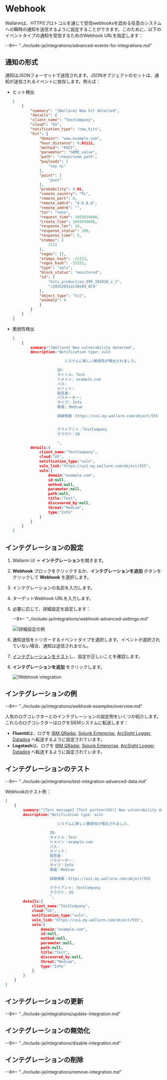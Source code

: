 # Webhook

Wallarmは、HTTPSプロトコルを通じて受信webhooksを認める任意のシステムへの瞬時の通知を送信するように設定することができます。このために、以下のイベントタイプの通知を受信するためのWebhook URLを指定します：

--8<-- "../include-ja/integrations/advanced-events-for-integrations.md"

## 通知の形式

通知はJSONフォーマットで送信されます。JSONオブジェクトのセットは、通知が送信されるイベントに依存します。例えば：

* ヒット検出

    ```json
    [
        {
            "summary": "[Wallarm] New hit detected",
            "details": {
            "client_name": "TestCompany",
            "cloud": "EU",
            "notification_type": "new_hits",
            "hit": {
                "domain": "www.example.com",
                "heur_distance": 0.01111,
                "method": "POST",
                "parameter": "SOME_value",
                "path": "/news/some_path",
                "payloads": [
                    "say ni"
                ],
                "point": [
                    "post"
                ],
                "probability": 0.01,
                "remote_country": "PL",
                "remote_port": 0,
                "remote_addr4": "8.8.8.8",
                "remote_addr6": "",
                "tor": "none",
                "request_time": 1603834606,
                "create_time": 1603834608,
                "response_len": 14,
                "response_status": 200,
                "response_time": 5,
                "stamps": [
                    1111
                ],
                "regex": [],
                "stamps_hash": -22222,
                "regex_hash": -33333,
                "type": "sqli",
                "block_status": "monitored",
                "id": [
                    "hits_production_999_202010_v_1",
                    "c2dd33831a13be0d_AC9"
                ],
                "object_type": "hit",
                "anomaly": 0
                }
            }
        }
    ]
    ```
* 脆弱性検出

    ```json
    [
        {
            summary:"[Wallarm] New vulnerability detected",
            description:"Notification type: vuln

                        　　システムに新しい脆弱性が検出されました。

                        ID: 
                        タイトル: Test
                        ドメイン: example.com
                        パス: 
                        メソッド: 
                        発見者: 
                        パラメーター: 
                        タイプ: Info
                        脅威: Medium

                        詳細情報：https://us1.my.wallarm.com/object/555


                        クライアント：TestCompany
                        クラウド：US

                        ",
            details:{
                client_name:"TestCompany",
                cloud:"US",
                notification_type:"vuln",
                vuln_link:"https://us1.my.wallarm.com/object/555",
                vuln:{
                    domain:"example.com",
                    id:null,
                    method:null,
                    parameter:null,
                    path:null,
                    title:"Test",
                    discovered_by:null,
                    threat:"Medium",
                    type:"Info"
                }
            }
        }
    ]
    ```

## インテグレーションの設定

1. Wallarm UI → **インテグレーション**を開きます。
2. **Webhook** ブロックをクリックするか、**インテグレーションを追加** ボタンをクリックして **Webhook** を選択します。
3. インテグレーションの名前を入力します。
4. ターゲットWebhook URLを入力します。
5. 必要に応じて、詳細設定を設定します：

    --8<-- "../include-ja/integrations/webhook-advanced-settings.md"

    ![!詳細設定の例](../../../images/user-guides/settings/integrations/additional-webhook-settings.png)
6. 通知送信をトリガーするイベントタイプを選択します。イベントが選択されていない場合、通知は送信されません。
7. [インテグレーションをテスト](#integration-testing)し、設定が正しいことを確認します。
8. **インテグレーションを追加** をクリックします。

    ![!Webhook integration](../../../images/user-guides/settings/integrations/add-webhook-integration.png)

## インテグレーションの例

--8<-- "../include-ja/integrations/webhook-examples/overview.md"

人気のログコレクターとのインテグレーションの設定例をいくつか紹介します。これらのログコレクターはログをSIEMシステムに転送します：

* **Fluentd**は、ログを [IBM QRadar](webhook-examples/fluentd-qradar.md), [Splunk Enterprise](webhook-examples/fluentd-splunk.md), [ArcSight Logger](webhook-examples/fluentd-arcsight-logger.md), [Datadog](webhook-examples/fluentd-logstash-datadog.md) へ転送するように設定されています。
* **Logstash**は、ログを [IBM QRadar](webhook-examples/logstash-qradar.md), [Splunk Enterprise](webhook-examples/logstash-splunk.md), [ArcSight Logger](webhook-examples/logstash-arcsight-logger.md), [Datadog](webhook-examples/fluentd-logstash-datadog.md) へ転送するように設定されています。

## インテグレーションのテスト

--8<-- "../include-ja/integrations/test-integration-advanced-data.md"

Webhookのテスト例：

```json
[
    {
        summary:"[Test message] [Test partner(US)] New vulnerability detected",
        description:"Notification type: vuln

                    　　システムに新しい脆弱性が検出されました。

                    ID: 
                    タイトル：Test
                    ドメイン：example.com
                    パス：
                    メソッド：
                    発見者：
                    パラメーター：
                    タイプ：Info
                    脅威：Medium

                    詳細情報：https://us1.my.wallarm.com/object/555

                    クライアント: TestCompany
                    クラウド: US                    
                    ",
        details:{
            client_name:"TestCompany",
            cloud:"US",
            notification_type:"vuln",
            vuln_link:"https://us1.my.wallarm.com/object/555",
            vuln:{
                domain:"example.com",
                id:null,
                method:null,
                parameter:null,
                path:null,
                title:"Test",
                discovered_by:null,
                threat:"Medium",
                type:"Info"
            }
        }
    }
]
```

## インテグレーションの更新

--8<-- "../include-ja/integrations/update-integration.md"

## インテグレーションの無効化

--8<-- "../include-ja/integrations/disable-integration.md"

## インテグレーションの削除

--8<-- "../include-ja/integrations/remove-integration.md"